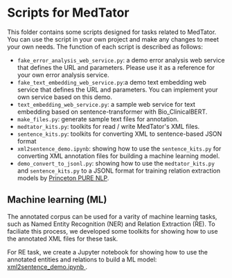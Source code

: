 # Scripts for MedTator

This folder contains some scripts designed for tasks related to MedTator. 
You can use the script in your own project and make any changes to meet your own needs.
The function of each script is described as follows:

- `fake_error_analysis_web_service.py`: a demo error analysis web service that defines the URL and parameters. Please use it as a reference for your own error analysis service.
- `fake_text_embedding_web_service.py`:a demo text embedding web service that defines the URL and parameters. You can implement your own service based on this demo. 
- `text_embedding_web_service.py`: a sample web service for text embedding based on sentence-transformer with Bio_ClinicalBERT.
- `make_files.py`: generate sample text files for annotation.
- `medtator_kits.py`: toolkits for read / write MedTator's XML files.
- `sentence_kits.py`: toolkits for converting XML to sentence-based JSON format
- `xml2sentence_demo.ipynb`: showing how to use the `sentence_kits.py` for converting XML annotation files for building a machine learning model.
- `demo_convert_to_jsonl.py`: showing how to use the `medtator_kits.py` and `sentence_kits.py` to a JSONL format for training relation extraction models by [Princeton PURE NLP](https://github.com/princeton-nlp/PURE).

## Machine learning (ML)

The annotated corpus can be used for a varity of machine learning tasks, such as Named Entity Recognition (NER) and Relation Extraction (RE).
To faciliate this process, we developed some toolkits for showing how to use the annotated XML files for these task.

For RE task, we create a Jupyter notebook for showing how to use the annotated entities and relations to build a ML model: [xml2sentence_demo.ipynb
](https://github.com/OHNLP/MedTator/blob/main/scripts/xml2sentence_demo.ipynb).